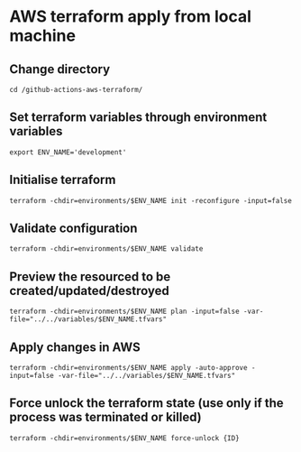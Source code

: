 # AWS terraform apply from local machine

## Change directory

    cd /github-actions-aws-terraform/

## Set terraform variables through environment variables

    export ENV_NAME='development'

## Initialise terraform

    terraform -chdir=environments/$ENV_NAME init -reconfigure -input=false

## Validate configuration

    terraform -chdir=environments/$ENV_NAME validate

## Preview the resourced to be created/updated/destroyed

    terraform -chdir=environments/$ENV_NAME plan -input=false -var-file="../../variables/$ENV_NAME.tfvars"

## Apply changes in AWS

    terraform -chdir=environments/$ENV_NAME apply -auto-approve -input=false -var-file="../../variables/$ENV_NAME.tfvars"

## Force unlock the terraform state (use only if the process was terminated or killed)

    terraform -chdir=environments/$ENV_NAME force-unlock {ID}